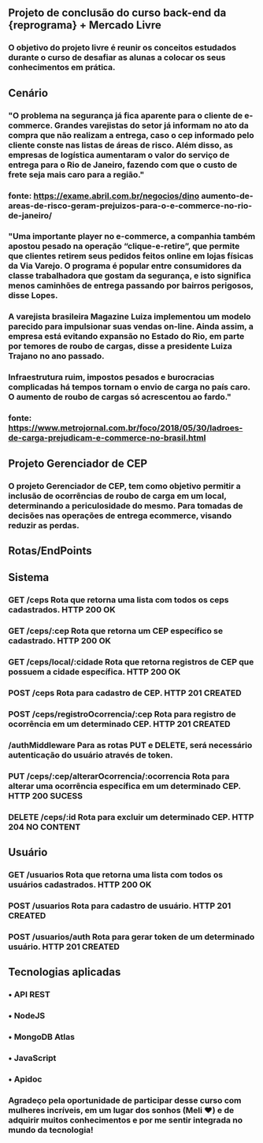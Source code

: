 ## Projeto de conclusão do curso back-end da {reprograma} + Mercado Livre

### O objetivo do projeto livre é reunir os conceitos estudados durante o curso de desafiar as alunas a colocar os seus conhecimentos em prática.

## Cenário

### "O problema na segurança já fica aparente para o cliente de e-commerce. Grandes varejistas do setor já informam no ato da compra que não realizam a entrega, caso o cep informado pelo cliente conste nas listas de áreas de risco. Além disso, as empresas de logística aumentaram o valor do serviço de entrega para o Rio de Janeiro, fazendo com que o custo de frete seja mais caro para a região."

### fonte: https://exame.abril.com.br/negocios/dino aumento-de-areas-de-risco-geram-prejuizos-para-o-e-commerce-no-rio-de-janeiro/

### "Uma importante player no e-commerce, a companhia também apostou pesado na operação “clique-e-retire”, que permite que clientes retirem seus pedidos feitos online em lojas físicas da Via Varejo. O programa é popular entre consumidores da classe trabalhadora que gostam da segurança, e isto significa menos caminhões de entrega passando por bairros perigosos, disse Lopes.

### A varejista brasileira Magazine Luiza implementou um modelo parecido para impulsionar suas vendas on-line. Ainda assim, a empresa está evitando expansão no Estado do Rio, em parte por temores de roubo de cargas, disse a presidente Luiza Trajano no ano passado.

### Infraestrutura ruim, impostos pesados e burocracias complicadas há tempos tornam o envio de carga no país caro. O aumento de roubo de cargas só acrescentou ao fardo."

### fonte: https://www.metrojornal.com.br/foco/2018/05/30/ladroes-de-carga-prejudicam-e-commerce-no-brasil.html

## Projeto Gerenciador de CEP

### O projeto Gerenciador de CEP, tem como objetivo permitir a inclusão de ocorrências de roubo de carga em um local, determinando a periculosidade do mesmo. Para tomadas de decisões nas operações de entrega ecommerce, visando reduzir as perdas.

## Rotas/EndPoints

## Sistema

### GET /ceps Rota que retorna uma lista com todos os ceps cadastrados. HTTP 200 OK

### GET /ceps/:cep Rota que retorna um CEP específico se cadastrado. HTTP 200 OK

### GET /ceps/local/:cidade Rota que retorna registros de CEP que possuem a cidade específica. HTTP 200 OK

### POST /ceps Rota para cadastro de CEP. HTTP 201 CREATED

### POST /ceps/registroOcorrencia/:cep Rota para registro de ocorrência em um determinado CEP. HTTP 201 CREATED

### /authMiddleware Para as rotas PUT e DELETE, será necessário autenticação do usuário através de token.

### PUT /ceps/:cep/alterarOcorrencia/:ocorrencia Rota para alterar uma ocorrência específica em um determinado CEP. HTTP 200 SUCESS 

### DELETE /ceps/:id Rota para excluir um determinado CEP. HTTP 204 NO CONTENT

## Usuário

### GET /usuarios Rota que retorna uma lista com todos os usuários cadastrados. HTTP 200 OK

### POST /usuarios Rota para cadastro de usuário. HTTP 201 CREATED

### POST /usuarios/auth Rota para gerar token de um determinado usuário. HTTP 201 CREATED

## Tecnologias aplicadas

### • API REST
### • NodeJS
### • MongoDB Atlas
### • JavaScript
### • Apidoc


### Agradeço pela oportunidade de participar desse curso com mulheres incríveis, em um lugar dos sonhos (Meli ♥) e de adquirir muitos conhecimentos e por me sentir integrada no mundo da tecnologia!



